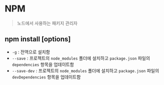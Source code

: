 # NPM

> 노드에서 사용하는 패키지 관리자

## npm install [options]

- `-g` : 전역으로 설치함
- `--save` : 프로젝트의 `node_modules` 폴더에 설치하고 `package.json` 파일의 `dependencies` 항목을 업데이트함
- `--save-dev` : 프로젝트의 `node_modules` 폴더에 설치하고 `package.json` 파일의 `devDependencies` 항목을 업데이트함